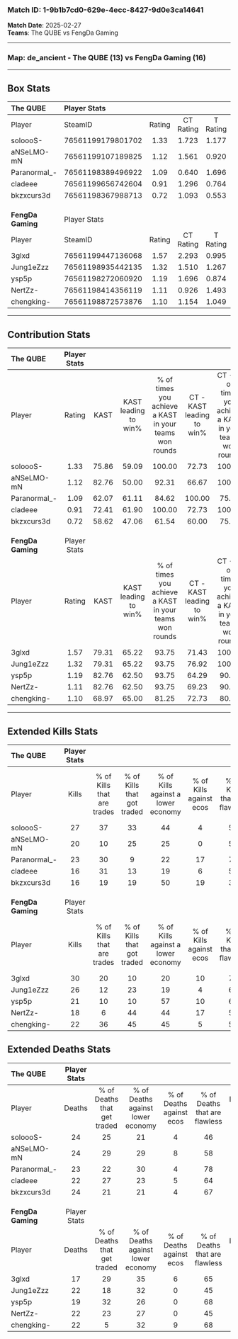 ### Match ID: 1-9b1b7cd0-629e-4ecc-8427-9d0e3ca14641  
**Match Date**: 2025-02-27  
**Teams**: The QUBE vs FengDa Gaming  

---  

### **Map**: de_ancient - The QUBE (13) vs FengDa Gaming (16)  
---  

## Box Stats  

| **The QUBE**      | Player Stats      |        |           |          |       |       |       |         |        |      |     |
| :- | :- | :-: | :-: | :-: | :-: | :-: | :-: | :-: | :-: | :-: | :-: |
| Player            | SteamID           | Rating | CT Rating | T Rating | KAST  |  ADR  | Kills | Assists | Deaths | K/D  | HS% |
| soloooS-          | 76561199179801702 |  1.33  |   1.723   |  1.177   | 75.86 | 99.0  |  27   |   10    |   24   | 1.13 | 62  |
| aNSeLMO-mN        | 76561199107189825 |  1.12  |   1.561   |  0.920   | 82.76 | 82.5  |  20   |   10    |   24   | 0.83 | 60  |
| Paranormal_-      | 76561198389496922 |  1.09  |   0.640   |  1.696   | 62.07 | 94.4  |  23   |    4    |   23   | 1.00 | 52  |
| cladeee           | 76561199656742604 |  0.91  |   1.296   |  0.764   | 72.41 | 67.6  |  16   |    9    |   22   | 0.73 | 50  |
| bkzxcurs3d        | 76561198367988713 |  0.72  |   1.093   |  0.553   | 58.62 | 59.2  |  16   |    2    |   24   | 0.67 | 31  |
|                   |                   |        |           |          |       |       |       |         |        |      |     |
|                   |                   |        |           |          |       |       |       |         |        |      |     |
|                   |                   |        |           |          |       |       |       |         |        |      |     |
| **FengDa Gaming** | Player Stats      |        |           |          |       |       |       |         |        |      |     |
| Player            | SteamID           | Rating | CT Rating | T Rating | KAST  |  ADR  | Kills | Assists | Deaths | K/D  | HS% |
| 3glxd             | 76561199447136068 |  1.57  |   2.293   |  0.995   | 79.31 | 105.8 |  30   |    4    |   17   | 1.76 | 23  |
| Jung1eZzz         | 76561198935442135 |  1.32  |   1.510   |  1.267   | 79.31 | 90.8  |  26   |    5    |   22   | 1.18 | 61  |
| ysp5p             | 76561198272060920 |  1.19  |   1.696   |  0.874   | 82.76 | 65.6  |  21   |   10    |   19   | 1.11 | 47  |
| NertZz-           | 76561198414356119 |  1.11  |   0.926   |  1.493   | 82.76 | 85.9  |  18   |   10    |   22   | 0.82 | 33  |
| chengking-        | 76561198872573876 |  1.10  |   1.154   |  1.049   | 68.97 | 82.2  |  22   |    7    |   22   | 1.00 | 40  |
---  

## Contribution Stats  

| **The QUBE**      | Player Stats |       |                      |                                                        |                           |                                                             |                          |                                                            |
| :- | :-: | :-: | :-: | :-: | :-: | :-: | :-: | :-: |
| Player            |    Rating    | KAST  | KAST leading to win% | % of times you achieve a KAST in your teams won rounds | CT - KAST leading to win% | CT - % of times you achieve a KAST in your teams won rounds | T - KAST leading to win% | T - % of times you achieve a KAST in your teams won rounds |
| soloooS-          |     1.33     | 75.86 |        59.09         |                         100.00                         |           72.73           |                           100.00                            |          45.45           |                           100.00                           |
| aNSeLMO-mN        |     1.12     | 82.76 |        50.00         |                         92.31                          |           66.67           |                           100.00                            |          33.33           |                           80.00                            |
| Paranormal_-      |     1.09     | 62.07 |        61.11         |                         84.62                          |          100.00           |                            75.00                            |          41.67           |                           100.00                           |
| cladeee           |     0.91     | 72.41 |        61.90         |                         100.00                         |           72.73           |                           100.00                            |          50.00           |                           100.00                           |
| bkzxcurs3d        |     0.72     | 58.62 |        47.06         |                         61.54                          |           60.00           |                            75.00                            |          28.57           |                           40.00                            |
|                   |              |       |                      |                                                        |                           |                                                             |                          |                                                            |
|                   |              |       |                      |                                                        |                           |                                                             |                          |                                                            |
|                   |              |       |                      |                                                        |                           |                                                             |                          |                                                            |
| **FengDa Gaming** | Player Stats |       |                      |                                                        |                           |                                                             |                          |                                                            |
| Player            |    Rating    | KAST  | KAST leading to win% | % of times you achieve a KAST in your teams won rounds | CT - KAST leading to win% | CT - % of times you achieve a KAST in your teams won rounds | T - KAST leading to win% | T - % of times you achieve a KAST in your teams won rounds |
| 3glxd             |     1.57     | 79.31 |        65.22         |                         93.75                          |           71.43           |                           100.00                            |          55.56           |                           83.33                            |
| Jung1eZzz         |     1.32     | 79.31 |        65.22         |                         93.75                          |           76.92           |                           100.00                            |          50.00           |                           83.33                            |
| ysp5p             |     1.19     | 82.76 |        62.50         |                         93.75                          |           64.29           |                            90.00                            |          60.00           |                           100.00                           |
| NertZz-           |     1.11     | 82.76 |        62.50         |                         93.75                          |           69.23           |                            90.00                            |          54.55           |                           100.00                           |
| chengking-        |     1.10     | 68.97 |        65.00         |                         81.25                          |           72.73           |                            80.00                            |          55.56           |                           83.33                            |
---  

## Extended Kills Stats  

| **The QUBE**      | Player Stats |                            |                            |                                    |                         |                              |                                 |                                       |                    |           |
| :- | :-: | :-: | :-: | :-: | :-: | :-: | :-: | :-: | :-: | :-: |
| Player            |    Kills     | % of Kills that are trades | % of Kills that got traded | % of Kills against a lower economy | % of Kills against ecos | % of Kills that are flawless | % of Kills that are close duels | % of Kills that are assisted by flash | Pistol Round Kills | AWP Kills |
| soloooS-          |      27      |             37             |             33             |                 44                 |            4            |              59              |                4                |                   4                   |         1          |     0     |
| aNSeLMO-mN        |      20      |             10             |             25             |                 25                 |            0            |              55              |               15                |                   5                   |         2          |     0     |
| Paranormal_-      |      23      |             30             |             9              |                 22                 |           17            |              70              |                9                |                   4                   |         3          |     0     |
| cladeee           |      16      |             31             |             13             |                 19                 |            6            |              56              |                6                |                   0                   |         2          |     1     |
| bkzxcurs3d        |      16      |             19             |             19             |                 50                 |           19            |              38              |               19                |                   0                   |         0          |     5     |
|                   |              |                            |                            |                                    |                         |                              |                                 |                                       |                    |           |
|                   |              |                            |                            |                                    |                         |                              |                                 |                                       |                    |           |
|                   |              |                            |                            |                                    |                         |                              |                                 |                                       |                    |           |
| **FengDa Gaming** | Player Stats |                            |                            |                                    |                         |                              |                                 |                                       |                    |           |
| Player            |    Kills     | % of Kills that are trades | % of Kills that got traded | % of Kills against a lower economy | % of Kills against ecos | % of Kills that are flawless | % of Kills that are close duels | % of Kills that are assisted by flash | Pistol Round Kills | AWP Kills |
| 3glxd             |      30      |             20             |             10             |                 20                 |           10            |              70              |                7                |                   3                   |         3          |    16     |
| Jung1eZzz         |      26      |             12             |             23             |                 19                 |            4            |              62              |                8                |                   4                   |         0          |     0     |
| ysp5p             |      21      |             10             |             10             |                 57                 |           10            |              62              |               10                |                   0                   |         0          |     0     |
| NertZz-           |      18      |             6              |             44             |                 44                 |           17            |              56              |                0                |                  17                   |         1          |     0     |
| chengking-        |      22      |             36             |             45             |                 45                 |            5            |              55              |                0                |                   9                   |         3          |     0     |
## Extended Deaths Stats  

| **The QUBE**      | Player Stats |                             |                                   |                          |                               |                            |                           |               |
| :- | :-: | :-: | :-: | :-: | :-: | :-: | :-: | :-: |
| Player            |    Deaths    | % of Deaths that get traded | % of Deaths against lower economy | % of Deaths against ecos | % of Deaths that are flawless | % of Deaths that are close | % of Deaths while blinded | Deaths to AWP |
| soloooS-          |      24      |             25              |                21                 |            4             |              46               |             0              |             4             |       4       |
| aNSeLMO-mN        |      24      |             29              |                29                 |            8             |              58               |             4              |             0             |       2       |
| Paranormal_-      |      23      |             22              |                30                 |            4             |              78               |             9              |             4             |       2       |
| cladeee           |      22      |             27              |                23                 |            5             |              64               |             0              |            18             |       2       |
| bkzxcurs3d        |      24      |             21              |                21                 |            4             |              67               |             13             |             4             |       6       |
|                   |              |                             |                                   |                          |                               |                            |                           |               |
|                   |              |                             |                                   |                          |                               |                            |                           |               |
|                   |              |                             |                                   |                          |                               |                            |                           |               |
| **FengDa Gaming** | Player Stats |                             |                                   |                          |                               |                            |                           |               |
| Player            |    Deaths    | % of Deaths that get traded | % of Deaths against lower economy | % of Deaths against ecos | % of Deaths that are flawless | % of Deaths that are close | % of Deaths while blinded | Deaths to AWP |
| 3glxd             |      17      |             29              |                35                 |            6             |              65               |             18             |             6             |       0       |
| Jung1eZzz         |      22      |             18              |                32                 |            0             |              45               |             9              |             0             |       2       |
| ysp5p             |      19      |             32              |                26                 |            0             |              68               |             11             |             5             |       1       |
| NertZz-           |      22      |             23              |                27                 |            0             |              45               |             14             |             0             |       1       |
| chengking-        |      22      |              5              |                32                 |            9             |              68               |             0              |             5             |       2       |
